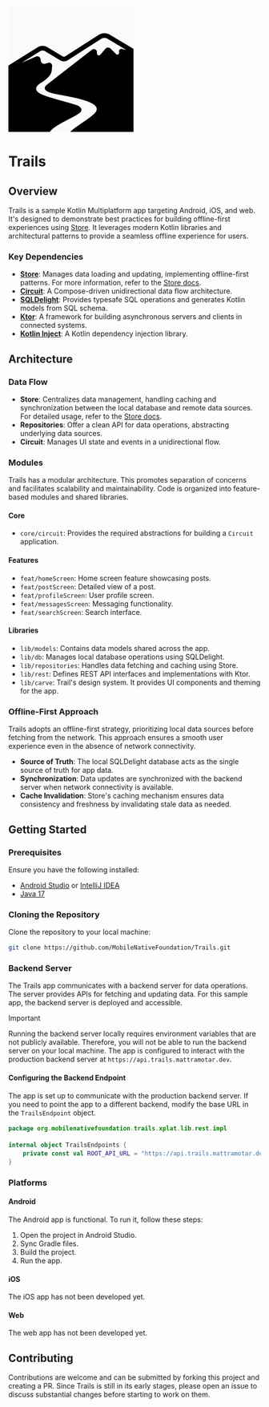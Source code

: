 <img src=".github/trails_logo.svg" height="250" alt="Trails logo"/>

# Trails

## Overview

Trails is a sample Kotlin Multiplatform app targeting Android, iOS, and web. It's designed to demonstrate best practices for building offline-first experiences using [Store](https://github.com/MobileNativeFoundation/Store). It leverages modern Kotlin libraries and architectural patterns to provide a seamless offline experience for users.

### Key Dependencies

- **[Store](https://github.com/MobileNativeFoundation/Store)**: Manages data loading and updating, implementing offline-first patterns. For more information, refer to the [Store docs](https://store.mattramotar.dev).
- **[Circuit](https://github.com/slackhq/Circuit)**: A Compose-driven unidirectional data flow architecture.
- **[SQLDelight](https://github.com/cashapp/sqldelight)**: Provides typesafe SQL operations and generates Kotlin models from SQL schema.
- **[Ktor](https://github.com/ktorio/ktor)**: A framework for building asynchronous servers and clients in connected systems.
- **[Kotlin Inject](https://github.com/evant/kotlin-inject)**: A Kotlin dependency injection library.

## Architecture

### Data Flow

- **Store**: Centralizes data management, handling caching and synchronization between the local database and remote data sources. For detailed usage, refer to the [Store docs](https://store.mattramotar.dev).
- **Repositories**: Offer a clean API for data operations, abstracting underlying data sources.
- **Circuit**: Manages UI state and events in a unidirectional flow.

### Modules

Trails has a modular architecture. This promotes separation of concerns and facilitates scalability and maintainability. Code is organized into feature-based modules and shared libraries.

#### Core

- `core/circuit`: Provides the required abstractions for building a `Circuit` application.

#### Features

- `feat/homeScreen`: Home screen feature showcasing posts.
- `feat/postScreen`: Detailed view of a post.
- `feat/profileScreen`: User profile screen.
- `feat/messagesScreen`: Messaging functionality.
- `feat/searchScreen`: Search interface.

#### Libraries

- `lib/models`: Contains data models shared across the app.
- `lib/db`: Manages local database operations using SQLDelight.
- `lib/repositories`: Handles data fetching and caching using Store.
- `lib/rest`: Defines REST API interfaces and implementations with Ktor.
- `lib/carve`: Trail's design system. It provides UI components and theming for the app.

### Offline-First Approach

Trails adopts an offline-first strategy, prioritizing local data sources before fetching from the network. This approach ensures a smooth user experience even in the absence of network connectivity.

- **Source of Truth**: The local SQLDelight database acts as the single source of truth for app data.
- **Synchronization**: Data updates are synchronized with the backend server when network connectivity is available.
- **Cache Invalidation**: Store's caching mechanism ensures data consistency and freshness by invalidating stale data as needed.

## Getting Started

### Prerequisites

Ensure you have the following installed:

- [Android Studio](https://developer.android.com/studio) or [IntelliJ IDEA](https://www.jetbrains.com/idea/)
- [Java 17](https://www.oracle.com/java/technologies/downloads/)

### Cloning the Repository

Clone the repository to your local machine:

```bash
git clone https://github.com/MobileNativeFoundation/Trails.git
```

### Backend Server

The Trails app communicates with a backend server for data operations. The server provides APIs for fetching and updating data. For this sample app, the backend server is deployed and accessible.

> [!IMPORTANT]  
> Running the backend server locally requires environment variables that are not publicly available. Therefore, you will not be able to run the backend server on your local machine. The app is configured to interact with the production backend server at `https://api.trails.mattramotar.dev`.

#### Configuring the Backend Endpoint

The app is set up to communicate with the production backend server. If you need to point the app to a different backend, modify the base URL in the `TrailsEndpoint` object.

```kotlin
package org.mobilenativefoundation.trails.xplat.lib.rest.impl

internal object TrailsEndpoints {
    private const val ROOT_API_URL = "https://api.trails.mattramotar.dev"
}
```

### Platforms

#### Android

The Android app is functional. To run it, follow these steps:

1. Open the project in Android Studio.
2. Sync Gradle files.
3. Build the project.
4. Run the app.

#### iOS

The iOS app has not been developed yet.

#### Web

The web app has not been developed yet.

## Contributing

Contributions are welcome and can be submitted by forking this project and creating a PR. Since Trails is still in its early stages, please open an issue to discuss substantial changes before starting to work on them.
